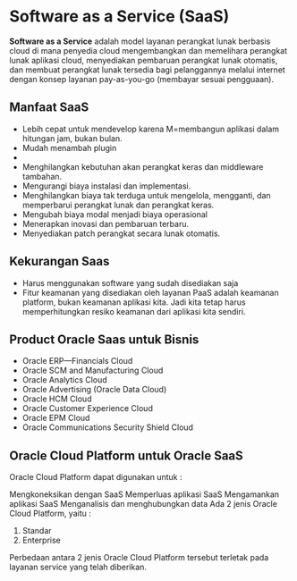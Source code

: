 # Software as a Service (SaaS)

<b>Software as a Service</b> adalah model layanan perangkat lunak berbasis cloud di mana penyedia cloud mengembangkan dan memelihara perangkat lunak aplikasi cloud, 
menyediakan pembaruan perangkat lunak otomatis, 
dan membuat perangkat lunak tersedia bagi pelanggannya melalui internet dengan konsep layanan pay-as-you-go (membayar sesuai pengguaan).

## Manfaat SaaS
<ul>
  <li>Lebih cepat untuk mendevelop karena M=membangun aplikasi dalam hitungan jam, bukan bulan.</li>
  <li>Mudah menambah plugin<li>
  <li>Menghilangkan kebutuhan akan perangkat keras dan middleware tambahan.</li>
  <li>Mengurangi biaya instalasi dan implementasi.</li>
  <li>Menghilangkan biaya tak terduga untuk mengelola, mengganti, dan memperbarui perangkat lunak dan perangkat keras.</li>
  <li>Mengubah biaya modal menjadi biaya operasional</li>
  <li>Menerapkan inovasi dan pembaruan terbaru.</li>
  <li>Menyediakan patch perangkat secara lunak otomatis.</li>
</ul>

## Kekurangan Saas
<ul>
  <li>Harus menggunakan software yang sudah disediakan saja</li>
  <li>Fitur keamanan yang disediakan oleh layanan PaaS adalah keamanan platform, bukan keamanan aplikasi kita. Jadi kita tetap harus memperhitungkan resiko keamanan dari aplikasi kita sendiri.</li>
</ul>

## Product Oracle Saas untuk Bisnis
<ul>
  <li>Oracle ERP—Financials Cloud</li>
  <li>Oracle SCM and Manufacturing Cloud</li>
  <li>Oracle Analytics Cloud</li>
  <li>Oracle Advertising (Oracle Data Cloud)</li>
  <li>Oracle HCM Cloud</li>
  <li>Oracle Customer Experience Cloud</li>
  <li>Oracle EPM Cloud</li>
  <li>Oracle Communications Security Shield Cloud</li>
</ul>

## Oracle Cloud Platform untuk Oracle SaaS
Oracle Cloud Platform dapat digunakan untuk :

Mengkoneksikan dengan SaaS
Memperluas aplikasi SaaS
Mengamankan aplikasi SaaS
Menganalisis dan menghubungkan data
Ada 2 jenis Oracle Cloud Platform, yaitu :

1. Standar
2. Enterprise

Perbedaan antara 2 jenis Oracle Cloud Platform tersebut terletak pada layanan service yang telah diberikan.

